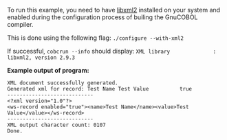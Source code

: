 To run this example, you need to have [libxml2](https://github.com/GNOME/libxml2) installed on your system 
and enabled during the configuration process of builing the GnuCOBOL 
compiler. 

This is done using the following flag:
```./configure --with-xml2```

If successful, ```cobcrun --info``` should display:
```XML library              : libxml2, version 2.9.3```


**Example output of program:**
```
XML document successfully generated.
Generated xml for record: Test Name Test Value          true 
----------------------------
<?xml version="1.0"?>
<ws-record enabled="true"><name>Test Name</name><value>Test Value</value></ws-record>
----------------------------
XML output character count: 0107
Done.
```

